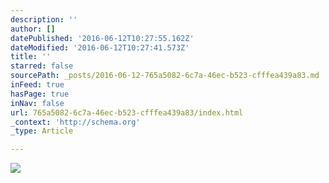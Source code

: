 ```yaml
---
description: ''
author: []
datePublished: '2016-06-12T10:27:55.162Z'
dateModified: '2016-06-12T10:27:41.573Z'
title: ''
starred: false
sourcePath: _posts/2016-06-12-765a5082-6c7a-46ec-b523-cfffea439a83.md
inFeed: true
hasPage: true
inNav: false
url: 765a5082-6c7a-46ec-b523-cfffea439a83/index.html
_context: 'http://schema.org'
_type: Article

---
```

![](https://the-grid-user-content.s3-us-west-2.amazonaws.com/35152177-b6ef-4e1b-a307-b88681099ea3.jpg)